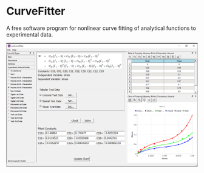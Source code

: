 # CurveFitter
A free software program for nonlinear curve fitting of analytical functions to experimental data.

![Overview of CurveFitter](https://github.com/WelSimLLC/CurveFitter/blob/main/gallery/welsim_curvefitter_overview.png)
